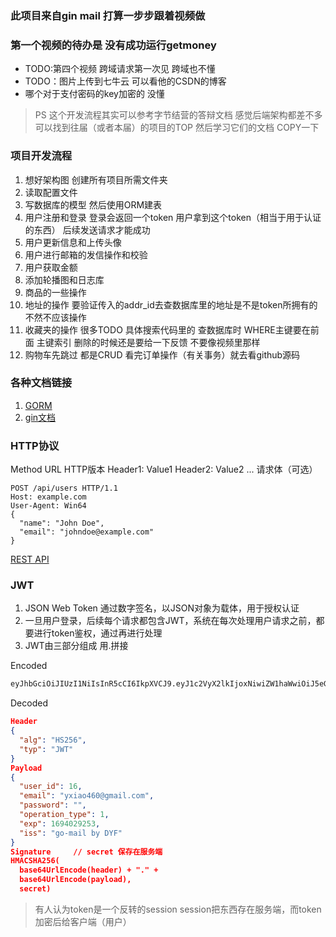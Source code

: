 ### 此项目来自gin mail 打算一步步跟着视频做
### 第一个视频的待办是 没有成功运行getmoney
* TODO:第四个视频 跨域请求第一次见 跨域也不懂
* TODO：图片上传到七牛云 可以看他的CSDN的博客
* 哪个对于支付密码的key加密的 没懂

> PS 这个开发流程其实可以参考字节结营的答辩文档 感觉后端架构都差不多
> 可以找到往届（或者本届）的项目的TOP 然后学习它们的文档 COPY一下
### 项目开发流程
1. 想好架构图 创建所有项目所需文件夹
2. 读取配置文件 
3. 写数据库的模型 然后使用ORM建表
4. 用户注册和登录 登录会返回一个token 用户拿到这个token（相当于用于认证的东西） 后续发送请求才能成功
5. 用户更新信息和上传头像
6. 用户进行邮箱的发信操作和校验
7. 用户获取金额
8. 添加轮播图和日志库
9. 商品的一些操作
10. 地址的操作 要验证传入的addr_id去查数据库里的地址是不是token所拥有的 不然不应该操作
11. 收藏夹的操作 很多TODO 具体搜索代码里的 查数据库时 WHERE主键要在前面 主键索引 删除的时候还是要给一下反馈 不要像视频里那样
12. 购物车先跳过 都是CRUD 看完订单操作（有关事务）就去看github源码



### 各种文档链接
1. [GORM](https://gorm.io/zh_CN/docs/create.html#%E9%BB%98%E8%AE%A4%E5%80%BC)
2. [gin文档](https://gin-gonic.com/zh-cn/docs/)


### HTTP协议
Method URL HTTP版本
Header1: Value1
Header2: Value2
...
请求体（可选）

```http
POST /api/users HTTP/1.1
Host: example.com
User-Agent: Win64
{
  "name": "John Doe",
  "email": "johndoe@example.com"
}
```

[REST API](https://poe.com/s/MLHJzVDNryeEIIWjXgpD)

### JWT
1. JSON Web Token 通过数字签名，以JSON对象为载体，用于授权认证
2. 一旦用户登录，后续每个请求都包含JWT，系统在每次处理用户请求之前，都要进行token鉴权，通过再进行处理
3. JWT由三部分组成 用.拼接

Encoded
```txt
eyJhbGciOiJIUzI1NiIsInR5cCI6IkpXVCJ9.eyJ1c2VyX2lkIjoxNiwiZW1haWwiOiJ5eGlhbzQ2MEBnbWFpbC5jb20iLCJwYXNzd29yZCI6IiIsIm9wZXJhdGlvbl90eXBlIjoxLCJleHAiOjE2OTQwMjkyNTMsImlzcyI6ImdvLW1haWwgYnkgRFlGIn0.D7q8s39jSgsU8QGjL2DZyhnx95XwFTaWZpdVlqJMxuQ
```
Decoded

```json
Header
{
  "alg": "HS256",
  "typ": "JWT"
}
Payload
{
  "user_id": 16,
  "email": "yxiao460@gmail.com",
  "password": "",
  "operation_type": 1,
  "exp": 1694029253,
  "iss": "go-mail by DYF"
}
Signature     // secret 保存在服务端
HMACSHA256(
  base64UrlEncode(header) + "." +
  base64UrlEncode(payload),
  secret)
```

> 有人认为token是一个反转的session session把东西存在服务端，而token加密后给客户端（用户）

